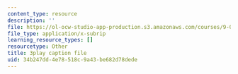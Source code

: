 ```yaml
---
content_type: resource
description: ''
file: https://ol-ocw-studio-app-production.s3.amazonaws.com/courses/9-00sc-introduction-to-psychology-fall-2011/34b247dd4e78518c9a43be682d78dede_Qw4SkvZ03cc.vtt
file_type: application/x-subrip
learning_resource_types: []
resourcetype: Other
title: 3play caption file
uid: 34b247dd-4e78-518c-9a43-be682d78dede
---
```


